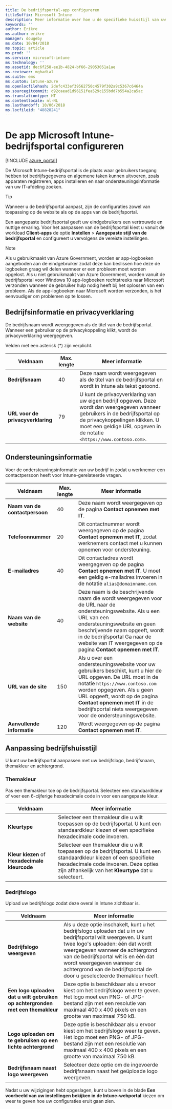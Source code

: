 ```yaml
---
title: De bedrijfsportal-app configureren
titleSuffix: Microsoft Intune
description: Meer informatie over hoe u de specifieke huisstijl van uw bedrijf kunt toepassen op de Intune-bedrijfsportal-app.
keywords: ''
author: Erikre
ms.author: erikre
manager: dougeby
ms.date: 10/04/2018
ms.topic: article
ms.prod: ''
ms.service: microsoft-intune
ms.technology: ''
ms.assetid: dec6f258-ee1b-4824-bf66-29053051a1ae
ms.reviewer: mghadial
ms.suite: ems
ms.custom: intune-azure
ms.openlocfilehash: 2defc433ef39562750c4579f302a9c5367c6464a
ms.sourcegitcommit: d92caead1d96151fea529c155bdd7b554a2ca5ac
ms.translationtype: HT
ms.contentlocale: nl-NL
ms.lasthandoff: 10/06/2018
ms.locfileid: "48828241"
---
```

# <a name="how-to-configure-the-microsoft-intune-company-portal-app"></a>De app Microsoft Intune-bedrijfsportal configureren

[!INCLUDE [azure_portal](./includes/azure_portal.md)]

De Microsoft Intune-bedrijfsportal is de plaats waar gebruikers toegang hebben tot bedrijfsgegevens en algemene taken kunnen uitvoeren, zoals apparaten registreren, apps installeren en naar ondersteuningsinformatie van uw IT-afdeling zoeken.        

> [!Tip]        
> Wanneer u de bedrijfsportal aanpast, zijn de configuraties zowel van toepassing op de website als op de apps van de bedrijfsportal.       

Een aangepaste bedrijfsportal geeft uw eindgebruikers een vertrouwde en nuttige ervaring. Voor het aanpassen van de bedrijfsportal kiest u vanuit de workload **Client-apps** de optie **Instellen** > **Aangepaste stijl van de bedrijfsportal** en configureert u vervolgens de vereiste instellingen.  

> [!Note]       
> Als u gebruikmaakt van Azure Government, worden er app-logboeken aangeboden aan de eindgebruiker zodat deze kan beslissen hoe deze de logboeken graag wil delen wanneer er een probleem moet worden opgelost. Als u niet gebruikmaakt van Azure Government, worden vanuit de bedrijfsportal voor Windows 10 app-logboeken rechtstreeks naar Microsoft verzonden wanneer de gebruiker hulp nodig heeft bij het oplossen van een probleem. Als de app-logboeken naar Microsoft worden verzonden, is het eenvoudiger om problemen op te lossen. 

## <a name="company-information-and-privacy-statement"></a>Bedrijfsinformatie en privacyverklaring        
De bedrijfsnaam wordt weergegeven als de titel van de bedrijfsportal. Wanneer een gebruiker op de privacykoppeling klikt, wordt de privacyverklaring weergegeven.

Velden met een asterisk (*) zijn verplicht.       


| Veldnaam | Max. lengte | Meer informatie |
|---|---|---|
|**Bedrijfsnaam**| 40 | Deze naam wordt weergegeven als de titel van de bedrijfsportal en wordt in Intune als tekst getoond. |
| **URL voor de privacyverklaring** |     79     | U kunt de privacyverklaring van uw eigen bedrijf opgeven. Deze wordt dan weergegeven wanneer gebruikers in de bedrijfsportal op de privacykoppelingen klikken. U moet een geldige URL opgeven in de notatie `<https://www.contoso.com>`. |

## <a name="support-information"></a>Ondersteuningsinformatie      
Voer de ondersteuningsinformatie van uw bedrijf in zodat u werknemer een contactpersoon heeft voor Intune-gerelateerde vragen.       

|Veldnaam|Max. lengte|Meer informatie|
|---|---|---|
|**Naam van de contactpersoon** | 40 | Deze naam wordt weergegeven op de pagina **Contact opnemen met IT**. |
|**Telefoonnummer** | 20 | Dit contactnummer wordt weergegeven op de pagina **Contact opnemen met IT**, zodat werknemers contact met u kunnen opnemen voor ondersteuning. |
|**E-mailadres**| 40 | Dit contactadres wordt weergegeven op de pagina **Contact opnemen met IT**. U moet een geldig e-mailadres invoeren in de notatie `alias@domainname.com`. |
|**Naam van de website**| 40 | Deze naam is de beschrijvende naam die wordt weergegeven voor de URL naar de ondersteuningswebsite. Als u een URL van een ondersteuningswebsite en geen beschrijvende naam opgeeft, wordt in de bedrijfsportal Ga naar de website van IT weergegeven op de pagina **Contact opnemen met IT**. |
|**URL van de site**| 150 | Als u over een ondersteuningswebsite voor uw gebruikers beschikt, kunt u hier de URL opgeven. De URL moet in de notatie `https://www.contoso.com` worden opgegeven. Als u geen URL opgeeft, wordt op de pagina **Contact opnemen met IT** in de bedrijfsportal niets weergegeven voor de ondersteuningswebsite. |
| **Aanvullende informatie**| 120 | Wordt weergegeven op de pagina **Contact opnemen met IT**. |


## <a name="company-branding-customization"></a>Aanpassing bedrijfshuisstijl       
U kunt uw bedrijfsportal aanpassen met uw bedrijfslogo, bedrijfsnaam, themakleur en achtergrond.     

### <a name="theme-color"></a>Themakleur
Pas een themakleur toe op de bedrijfsportal. Selecteer een standaardkleur of voer een 6-cijferige hexadecimale code in voor een aangepaste kleur.

|Veldnaam|Meer informatie|
|---|---|
|**Kleurtype**| Selecteer een themakleur die u wilt toepassen op de bedrijfsportal. U kunt een standaardkleur kiezen of een specifieke hexadecimale code invoeren. |
|**Kleur kiezen** of **Hexadecimale kleurcode**| Selecteer een themakleur die u wilt toepassen op de bedrijfsportal. U kunt een standaardkleur kiezen of een specifieke hexadecimale code invoeren. Deze opties zijn afhankelijk van het **Kleurtype** dat u selecteert.  |

### <a name="company-logo"></a>Bedrijfslogo
Upload uw bedrijfslogo zodat deze overal in Intune zichtbaar is.

|Veldnaam|Meer informatie|
|---|---|
|**Bedrijfslogo weergeven**|Als u deze optie inschakelt, kunt u het bedrijfslogo uploaden dat u in uw bedrijfsportal wilt weergeven. U kunt twee logo's uploaden: één dat wordt weergegeven wanneer de achtergrond van de bedrijfsportal wit is en één dat wordt weergegeven wanneer de achtergrond van de bedrijfsportal de door u geselecteerde themakleur heeft. |
|**Een logo uploaden dat u wilt gebruiken op achtergronden met een themakleur**| Deze optie is beschikbaar als u ervoor kiest om het bedrijfslogo weer te geven. Het logo moet een PNG- of JPG-bestand zijn met een resolutie van maximaal 400 x 400 pixels en een grootte van maximaal 750 kB. |
|**Logo uploaden om te gebruiken op een lichte achtergrond**| Deze optie is beschikbaar als u ervoor kiest om het bedrijfslogo weer te geven. Het logo moet een PNG- of JPG-bestand zijn met een resolutie van maximaal 400 x 400 pixels en een grootte van maximaal 750 kB. |
|**Bedrijfsnaam naast logo weergeven**| Selecteer deze optie om de ingevoerde bedrijfsnaam naast het geüploade logo weergeven. |

Nadat u uw wijzigingen hebt opgeslagen, kunt u boven in de blade **Een voorbeeld van uw instellingen bekijken in de Intune-webportal** kiezen om weer te geven hoe uw configuraties eruit gaan zien.
